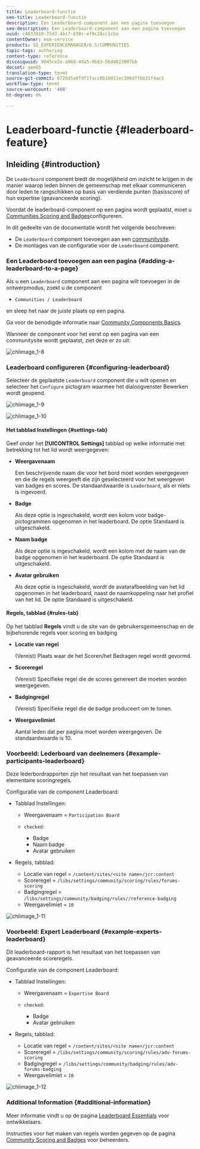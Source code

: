 ```yaml
---
title: Leaderboard-functie
seo-title: Leaderboard-functie
description: Een Leaderboard-component aan een pagina toevoegen
seo-description: Een Leaderboard-component aan een pagina toevoegen
uuid: c4633919-75d3-4bc7-830c-ef9c28cc1cba
contentOwner: msm-service
products: SG_EXPERIENCEMANAGER/6.5/COMMUNITIES
topic-tags: authoring
content-type: reference
discoiquuid: 9045ce2e-a06d-4da5-9b83-56dd823007bb
docset: aem65
translation-type: tm+mt
source-git-commit: 6720d5a0fdf1facc0b10011ec306dffbb31f4ac5
workflow-type: tm+mt
source-wordcount: '408'
ht-degree: 0%

---
```



# Leaderboard-functie {#leaderboard-feature}

## Inleiding {#introduction}

De `Leaderboard` component biedt de mogelijkheid om inzicht te krijgen in de manier waarop leden binnen de gemeenschap met elkaar communiceren door leden te rangschikken op basis van verdiende punten (basisscore) of hun expertise (geavanceerde scoring).

Voordat de leaderboard-component op een pagina wordt geplaatst, moet u [Communities Scoring and Badges](/help/communities/implementing-scoring.md)configureren.

In dit gedeelte van de documentatie wordt het volgende beschreven:

* De `Leaderboard` component toevoegen aan een [communitysite](/help/communities/overview.md#community-sites).
* De montages van de configuratie voor de `Leaderboard` component.

### Een Leaderboard toevoegen aan een pagina {#adding-a-leaderboard-to-a-page}

Als u een `Leaderboard` component aan een pagina wilt toevoegen in de ontwerpmodus, zoekt u de component

* `Communities / Leaderboard`

en sleep het naar de juiste plaats op een pagina.

Ga voor de benodigde informatie naar [Community Components Basics](/help/communities/basics.md).

Wanneer de component voor het eerst op een pagina van een communitysite wordt geplaatst, ziet deze er zo uit:

![chlimage_1-8](assets/chlimage_1-8.png)

### Leaderboard configureren {#configuring-leaderboard}

Selecteer de geplaatste `Leaderboard` component die u wilt openen en selecteer het `Configure` pictogram waarmee het dialoogvenster Bewerken wordt geopend.

![chlimage_1-9](assets/chlimage_1-9.png)

![chlimage_1-10](assets/chlimage_1-10.png)

#### Het tabblad Instellingen {#settings-tab}

Geef onder het **[!UICONTROL Settings]** tabblad op welke informatie met betrekking tot het lid wordt weergegeven:

* **Weergavenaam**

   Een beschrijvende naam die voor het bord moet worden weergegeven en die de regels weergeeft die zijn geselecteerd voor het weergeven van badges en scores.
De standaardwaarde is `Leaderboard`, als er niets is ingevoerd.

* **Badge**

   Als deze optie is ingeschakeld, wordt een kolom voor badge-pictogrammen opgenomen in het leaderboard.
De optie Standaard is uitgeschakeld.

* **Naam badge**

   Als deze optie is ingeschakeld, wordt een kolom met de naam van de badge opgenomen in het leaderboard.
De optie Standaard is uitgeschakeld.

* **Avatar gebruiken**

   Als deze optie is ingeschakeld, wordt de avatarafbeelding van het lid opgenomen in het leaderboard, naast de naamkoppeling naar het profiel van het lid.
De optie Standaard is uitgeschakeld.

#### Regels, tabblad {#rules-tab}

Op het tabblad **Regels** vindt u de site van de gebruikersgemeenschap en de bijbehorende regels voor scoring en badging

* **Locatie van regel**

   (Vereist) Plaats waar de het Scoren/het Bedragen regel wordt gevormd.

* **Scoreregel**

   (Vereist) Specifieke regel die de scores genereert die moeten worden weergegeven.

* **Badgingregel**

   (Vereist) Specifieke regel die de badge produceert om te tonen.

* **Weergavelimiet**

   Aantal leden dat per pagina moet worden weergegeven. De standaardwaarde is 10.

### Voorbeeld: Lederboard van deelnemers {#example-participants-leaderboard}

Deze lederbordrapporten zijn het resultaat van het toepassen van elementaire scoringregels.

Configuratie van de component Leaderboard:

* Tabblad Instellingen:

   * Weergavenaam = `Participation Board`
   * `checked`:

      * Badge
      * Naam badge
      * Avatar gebruiken

* Regels, tabblad:

   * Locatie van regel = `/content/sites/<site name>/jcr:content`
   * Scoreregel = `/libs/settings/community/scoring/rules/forums-scoring`
   * Badgingregel = `/libs/settings/community/badging/rules//reference-badging`
   * Weergavelimiet = `10`

![chlimage_1-11](assets/chlimage_1-11.png)

### Voorbeeld: Expert Leaderboard {#example-experts-leaderboard}

Dit leaderboard-rapport is het resultaat van het toepassen van geavanceerde scoreregels.

Configuratie van de component Leaderboard:

* Tabblad Instellingen:

   * Weergavenaam = `Expertise Board`
   * `checked`:

      * Badge
      * Avatar gebruiken

* Regels, tabblad:

   * Locatie van regel = `/content/sites/<site name>/jcr:content`
   * Scoreregel = `/libs/settings/community/scoring/rules/adv-forums-scoring`
   * Badgingregel = `/libs/settings/community/badging/rules/adv-forums-badging`
   * Weergavelimiet = `10`

![chlimage_1-12](assets/chlimage_1-12.png)

### Additional Information {#additional-information}

Meer informatie vindt u op de pagina [Leaderboard Essentials](/help/communities/leaderboard.md) voor ontwikkelaars.

Instructies voor het maken van regels worden gegeven op de pagina [Community Scoring and Badges](/help/communities/implementing-scoring.md) voor beheerders.
